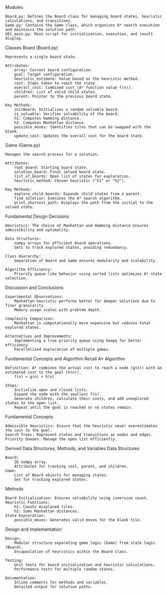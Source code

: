 Modules

    Board.py: Defines the Board class for managing board states, heuristic calculations, and transitions.
    Game.py: Contains the Game class, which organizes A* search execution and maintains the solution path.
    UE1_main.py: Main script for initialization, execution, and result display.

Classes
Board (Board.py)

    Represents a single board state.

    Attributes:
        array: Current board configuration.
        goal: Target configuration.
        heuristic_estimate: Value based on the heuristic method.
        cost: Steps taken to reach the state.
        overall_cost: Combined cost (A* function value f(n)).
        children: List of valid child states.
        parent: Pointer to the previous board state.

    Key Methods:
        initBoard: Initializes a random solvable board.
        is_solvable: Verifies solvability of the board.
        h1: Computes Hamming distance.
        h2: Computes Manhattan distance.
        possible_moves: Identifies tiles that can be swapped with the blank.
        update_cost: Updates the overall cost for the board state.

Game (Game.py)

    Manages the search process for a solution.

    Attributes:
        root_board: Starting board state.
        solution_board: Final solved board state.
        list_of_boards: Open list of states for exploration.
        heuristic_method: Chosen heuristic ("h1" or "h2").

    Key Methods:
        explore_child_boards: Expands child states from a parent.
        find_solution: Executes the A* search algorithm.
        print_shortest_path: Displays the path from the initial to the solved state.

Fundamental Design Decisions

    Heuristics: The choice of Manhattan and Hamming distance ensures admissibility and optimality.

    Data Structures: 
        numpy arrays for efficient board operations.
        Sets to track explored states, avoiding redundancy.

    Class Hierarchy:
        Separation of Board and Game ensures modularity and scalability.

    Algorithm Efficiency:
        Priority queue-like behavior using sorted lists optimizes A* state selection.

Discussion and Conclusions

    Experimental Observations:
        Manhattan heuristic performs better for deeper solutions due to finer granularity.
        Memory usage scales with problem depth.

    Complexity Comparison:
        Manhattan is computationally more expensive but reduces total explored states.

    Alternatives and Improvements:
        Implementing a true priority queue using heapq for better efficiency.
        Parallelized exploration of multiple games.

Fundamental Concepts and Algorithm Recall A* Algorithm

    Definition: A* combines the actual cost to reach a node (g(n)) with an estimated cost to the goal (h(n)).
        f(n) = g(n) + h(n)

    Steps:
        Initialize open and closed lists.
        Expand the node with the smallest f(n).
        Generate children, calculate their costs, and add unexplored states to the open list.
        Repeat until the goal is reached or no states remain.

Fundamental Concepts

    Admissible Heuristics: Ensure that the heuristic never overestimates the cost to the goal.
    Search Trees: Represent states and transitions as nodes and edges.
    Priority Queues: Manage the open list efficiently.

Derived Data Structures, Methods, and Variables
Data Structures

    Board:
        2D numpy array.
        Attributes for tracking cost, parent, and children.
    Game:
        List of Board objects for managing states.
        Set for tracking explored states.

Methods

    Board Initialization: Ensures solvability using inversion count.
    Heuristic Functions:
        h1: Counts misplaced tiles.
        h2: Sums Manhattan distances.
    State Exploration:
        possible_moves: Generates valid moves for the blank tile.

Design and Implementation

    Design:
        Modular structure separating game logic (Game) from state logic (Board).
        Encapsulation of heuristics within the Board class.

    Testing:
        Unit tests for board initialization and heuristic calculations.
        Performance tests for multiple random states.

    Documentation:
        Inline comments for methods and variables.
        Detailed output for solution paths.
